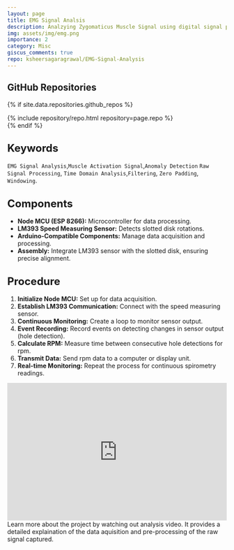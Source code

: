 ```yaml
---
layout: page
title: EMG Signal Analsis
description: Analzying Zygomaticus Muscle Signal using digital signal processing techniques.
img: assets/img/emg.png
importance: 2
category: Misc
giscus_comments: true
repo: ksheersagaragrawal/EMG-Signal-Analysis
---
```

## GitHub Repositories

{% if site.data.repositories.github_repos %}
<div class="repositories d-flex flex-wrap flex-md-row flex-column justify-content-between align-items-center">
    {% include repository/repo.html repository=page.repo %}
</div>
{% endif %}

## <span style="font-size: 24px;font-weight: bold;">Keywords</span>
`EMG Signal Analysis`,`Muscle Activation Signal`,`Anomaly Detection` `Raw Signal Processing`, `Time Domain Analysis`,`Filtering`, `Zero Padding`, `Windowing`.

## <span style="font-size: 24px;font-weight: bold;">Components <a href="{{ site.baseurl }}/assets/pdf/emg.pdf" title="CV"><i class="fas fa-file-pdf"></i></a></span>
- **Node MCU (ESP 8266):** Microcontroller for data processing.
- **LM393 Speed Measuring Sensor:** Detects slotted disk rotations.
- **Arduino-Compatible Components:** Manage data acquisition and processing.
- **Assembly:** Integrate LM393 sensor with the slotted disk, ensuring precise alignment.


## <span style="font-size: 24px;font-weight: bold;">Procedure</span>
1. **Initialize Node MCU:** Set up for data acquisition.
2. **Establish LM393 Communication:** Connect with the speed measuring sensor.
3. **Continuous Monitoring:** Create a loop to monitor sensor output.
4. **Event Recording:** Record events on detecting changes in sensor output (hole detection).
5. **Calculate RPM:** Measure time between consecutive hole detections for rpm.
6. **Transmit Data:** Send rpm data to a computer or display unit.
7. **Real-time Monitoring:** Repeat the process for continuous spirometry readings.


<div class="row">
    <div class="col-sm">
        <iframe width="100%" height="315" src="https://www.youtube.com/watch?v=yzUZTIryukM" frameborder="0" allowfullscreen></iframe>
    </div>
</div>
<div class="caption">
    Learn more about the project by watching out analysis video. It provides a detailed explaination of the data aquisition and pre-processing of the raw signal captured. 
</div>

